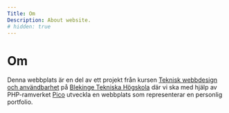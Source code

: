 ```yaml
---
Title: Om
Description: About website.
# hidden: true
---
```


Om
======

Denna webbplats är en del av ett projekt från kursen [Teknisk webbdesign och användbarhet](https://dbwebb.se/kurser/design-v3) på [Blekinge Tekniska Högskola](https://www.bth.se/) där vi ska med hjälp av PHP-ramverket [Pico](https://picocms.org/) utveckla en webbplats som representerar en personlig portfolio.